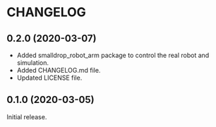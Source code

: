 # CHANGELOG

## 0.2.0 (2020-03-07)

- Added smalldrop_robot_arm package to control the real robot and simulation.
- Added CHANGELOG.md file.
- Updated LICENSE file.

## 0.1.0 (2020-03-05)

Initial release.
